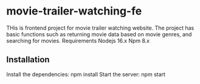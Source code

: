 # movie-trailer-watching-fe
THis is frontend project for movie trailer watching website. The project has basic functions such as returning movie data based on movie genres, and searching for movies.
Requirements
Nodejs 16.x
Npm 8.x
## Installation
Install the dependencies: npm install
Start the server: npm start
